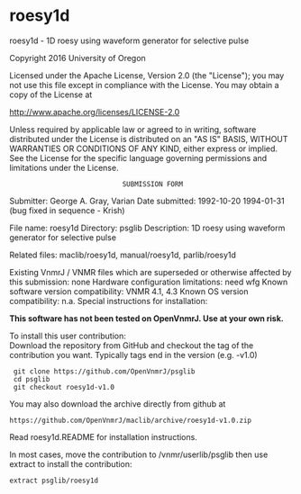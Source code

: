 # roesy1d
 roesy1d - 1D roesy using waveform generator for selective pulse

 Copyright 2016 University of Oregon

 Licensed under the Apache License, Version 2.0 (the "License");
 you may not use this file except in compliance with the License.
 You may obtain a copy of the License at

   http://www.apache.org/licenses/LICENSE-2.0

 Unless required by applicable law or agreed to in writing, software
 distributed under the License is distributed on an "AS IS" BASIS,
 WITHOUT WARRANTIES OR CONDITIONS OF ANY KIND, either express or implied.
 See the License for the specific language governing permissions and
 limitations under the License.

                                SUBMISSION FORM

Submitter:      George A. Gray, Varian
Date submitted: 1992-10-20
                1994-01-31 (bug fixed in sequence - Krish)

File name:      roesy1d
Directory:      psglib
Description:    1D roesy using waveform generator for
                selective pulse

Related files:  maclib/roesy1d, manual/roesy1d, parlib/roesy1d

Existing VnmrJ / VNMR files which are superseded or
otherwise affected by this submission:  none
Hardware configuration limitations:     need wfg
Known software version compatibility:   VNMR 4.1, 4.3
Known OS version compatibility:         n.a.
Special instructions for installation:

**This software has not been tested on OpenVnmrJ. Use at your own risk.**

To install this user contribution:  
Download the repository from GitHub and checkout the tag of the contribution you want.
Typically tags end in the version (e.g. -v1.0)

     git clone https://github.com/OpenVnmrJ/psglib  
     cd psglib  
     git checkout roesy1d-v1.0


You may also download the archive directly from github at

    https://github.com/OpenVnmrJ/maclib/archive/roesy1d-v1.0.zip

Read roesy1d.README for installation instructions.

In most cases, move the contribution to /vnmr/userlib/psglib 
then use extract to install the contribution:  

    extract psglib/roesy1d